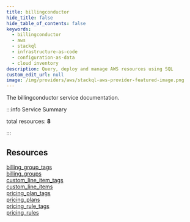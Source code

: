 ```yaml
---
title: billingconductor
hide_title: false
hide_table_of_contents: false
keywords:
  - billingconductor
  - aws
  - stackql
  - infrastructure-as-code
  - configuration-as-data
  - cloud inventory
description: Query, deploy and manage AWS resources using SQL
custom_edit_url: null
image: /img/providers/aws/stackql-aws-provider-featured-image.png
---
```


The billingconductor service documentation.

:::info Service Summary

<div class="row">
<div class="providerDocColumn">
<span>total resources:&nbsp;<b>8</b></span><br />
</div>
</div>

:::

## Resources
<div class="row">
<div class="providerDocColumn">
<a href="/providers/aws/billingconductor/billing_group_tags/">billing_group_tags</a><br />
<a href="/providers/aws/billingconductor/billing_groups/">billing_groups</a><br />
<a href="/providers/aws/billingconductor/custom_line_item_tags/">custom_line_item_tags</a><br />
<a href="/providers/aws/billingconductor/custom_line_items/">custom_line_items</a>
</div>
<div class="providerDocColumn">
<a href="/providers/aws/billingconductor/pricing_plan_tags/">pricing_plan_tags</a><br />
<a href="/providers/aws/billingconductor/pricing_plans/">pricing_plans</a><br />
<a href="/providers/aws/billingconductor/pricing_rule_tags/">pricing_rule_tags</a><br />
<a href="/providers/aws/billingconductor/pricing_rules/">pricing_rules</a>
</div>
</div>